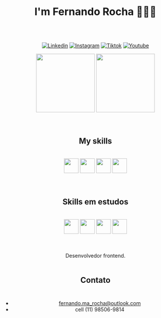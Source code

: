 <br/>

<div align="center">
  
# I'm Fernando Rocha 🤙🤙🤙
  
</div>
<br/><br/>

<div align="center">

[![Linkedin](https://img.shields.io/badge/LinkedIn-0077B5?style=for-the-badge&logo=linkedin&logoColor=white)](https://www.linkedin.com/in/fernandorochadaycode/)
[![Instagram](https://img.shields.io/badge/Instagram-E4405F?style=for-the-badge&logo=instagram&logoColor=white)](https://www.instagram.com/_daycode_/)
[![Tiktok](https://img.shields.io/badge/TikTok-000000?style=for-the-badge&logo=tiktok&logoColor=white)](https://www.tiktok.com/@_daycode_)
[![Youtube](https://img.shields.io/badge/YouTube-FF0000?style=for-the-badge&logo=youtube&logoColor=white)](https://www.youtube.com/channel/UCbvFdyOVI8YSa-sH7MMBWkQ)
</div>

<div align="center">
  <img  height="160em" src="https://github-readme-stats.vercel.app/api?username=fernandoroch&show_icons=true&theme=radical"/>
  <img height="160em" src="https://github-readme-stats.vercel.app/api/top-langs/?username=fernandoroch&layout=compact" />
</div>
<br/><br/>


<div align="center">

## My skills
  
</div><br/>
<div align="center">

<img width="40" src="https://cdn.jsdelivr.net/gh/devicons/devicon/icons/html5/html5-original-wordmark.svg" />
<img width="40" src="https://cdn.jsdelivr.net/gh/devicons/devicon/icons/css3/css3-original-wordmark.svg" />
<img width="40" src="https://cdn.jsdelivr.net/gh/devicons/devicon/icons/javascript/javascript-original.svg" />
<img width="40" src="https://cdn.jsdelivr.net/gh/devicons/devicon/icons/react/react-original-wordmark.svg" />

</div><br/><br/>

<div align="center">
  
## Skills em estudos

<div align="center"><br/>
<img width="40" src="https://cdn.jsdelivr.net/gh/devicons/devicon/icons/typescript/typescript-plain.svg" />
<img width="40" src="https://cdn.jsdelivr.net/gh/devicons/devicon/icons/sass/sass-original.svg" />
<img width="40" src="https://cdn.jsdelivr.net/gh/devicons/devicon/icons/bootstrap/bootstrap-original-wordmark.svg" />
<img width="40" src="https://cdn.jsdelivr.net/gh/devicons/devicon/icons/nodejs/nodejs-original.svg" />

</div><br/><br/>

Desenvolvedor frontend. <br/><br/>

## Contato<br/><br/>
- fernando.ma_rocha@outlook.com<br/>
- cell (11) 98506-9814<br/>
